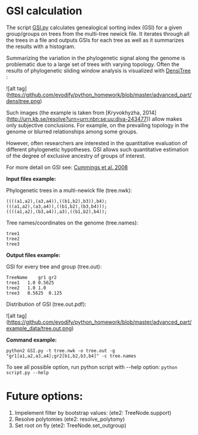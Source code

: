 # GSI calculation

The script [GSI.py](https://github.com/evodify/python_homework/blob/master/advanced_part/GSI.py) calculates genealogical sorting index (GSI) for a given group/groups on trees from the multi-tree newick file. It iterates through all the trees in a file and outputs GSIs for each tree as well as it summarizes the results with a histogram.

Summarizing the variation in the phylogenetic signal along the genome is problematic due to  a large set of trees with varying topology. Often the results of phylogenetic sliding window analysis is visualized with [DensiTree](https://www.cs.auckland.ac.nz/~remco/DensiTree/) :

![alt tag] (https://github.com/evodify/python_homework/blob/master/advanced_part/densitree.png)


Such images (the example is taken from [Kryvokhyzha, 2014] (http://urn.kb.se/resolve?urn=urn:nbn:se:uu:diva-243477)) allow makes only subjective conclusions. For example, on the prevailing topology in the genome or blurred relationships among some groups.

However, often researchers are interested in the quantitative evaluation of different phylogenetic hypotheses. GSI allows such quantitative estimation of the degree of exclusive ancestry of groups of interest.

For more detail on GSI see: [Cummings et al. 2008](http://onlinelibrary.wiley.com/doi/10.1111/j.1558-5646.2008.00442.x/full)

**Input files example:**

Phylogenetic trees in a multi-newick file (tree.nwk):
```
((((a1,a2),(a3,a4)),((b1,b2),b3)),b4);
(((a1,a2),(a3,a4)),((b1,b2),(b3,b4)));
((((a1,a2),(b3,a4)),a3),((b1,b2),b4));
```

Tree names/coordinates on the genome (tree.names):
```
tree1
tree2
tree3
```

**Output files example:**

GSI for every tree and group (tree.out):
```
TreeName    gr1 gr2
tree1   1.0 0.5625
tree2   1.0 1.0
tree3   0.5625  0.125
```
Distribution of GSI (tree.out.pdf):


![alt tag] (https://github.com/evodify/python_homework/blob/master/advanced_part/example_data/tree.out.png)

**Command example:**
```
python2 GSI.py -t tree.nwk -o tree.out -g "gr1[a1,a2,a3,a4];gr2[b1,b2,b3,b4]" -c tree.names
```

To see all possible option, run python script with --help option: `python script.py --help`


# Future options:
1. Impelement filter by bootstrap values: (ete2: TreeNode.support)
2. Resolve polytomies (ete2: resolve_polytomy)
3. Set root on fly (ete2: TreeNode.set_outgroup)
